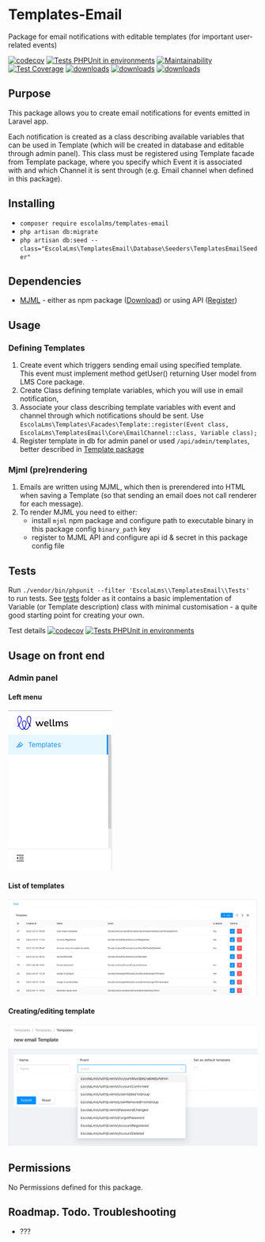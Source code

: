 # Templates-Email

Package for email notifications with editable templates (for important user-related events)

[![codecov](https://codecov.io/gh/EscolaLMS/Templates-Email/branch/main/graph/badge.svg?token=O91FHNKI6R)](https://codecov.io/gh/EscolaLMS/Templates-Email)
[![Tests PHPUnit in environments](https://github.com/EscolaLMS/Templates-Email/actions/workflows/test.yml/badge.svg)](https://github.com/EscolaLMS/Templates-Email/actions/workflows/test.yml)
[![Maintainability](https://api.codeclimate.com/v1/badges/7d61484f7610611183ff/maintainability)](https://codeclimate.com/github/EscolaLMS/Templates-Email/maintainability)
[![Test Coverage](https://api.codeclimate.com/v1/badges/7d61484f7610611183ff/test_coverage)](https://codeclimate.com/github/EscolaLMS/Templates-Email/test_coverage)
[![downloads](https://img.shields.io/packagist/dt/escolalms/templates-email)](https://packagist.org/packages/escolalms/templates-email)
[![downloads](https://img.shields.io/packagist/v/escolalms/templates-email)](https://packagist.org/packages/escolalms/templates-email)
[![downloads](https://img.shields.io/packagist/l/escolalms/templates-email)](https://packagist.org/packages/escolalms/templates-email)

## Purpose

This package allows you to create email notifications for events emitted in Laravel app.

Each notification is created as a class describing available variables that can be used in Template (which will be created in database and editable through admin panel). This class must be registered using Template facade from Template package, where you specify which Event it is associated with and which Channel it is sent through (e.g. Email channel when defined in this package).

## Installing

- `composer require escolalms/templates-email`
- `php artisan db:migrate`
- `php artisan db:seed --class="EscolaLms\TemplatesEmail\Database\Seeders\TemplatesEmailSeeder"`

## Dependencies

- [MJML](https://mjml.io/) - either as npm package ([Download](https://mjml.io/download)) or using API ([Register](https://mjml.io/api))

## Usage

### Defining Templates

1. Create event which triggers sending email using specified template. This event must implement method getUser() returning User model from LMS Core package.
2. Create Class defining template variables, which you will use in email notification,
3. Associate your class describing template variables with event and channel through which notifications should be sent. Use `EscolaLms\Templates\Facades\Template::register(Event class, EscolaLms\TemplatesEmail\Core\EmailChannel::class, Variable class);`
4. Register template in db for admin panel or used `/api/admin/templates`, better described in [Template package](https://github.com/EscolaLMS/Templates)

### Mjml (pre)rendering

1. Emails are written using MJML, which then is prerendered into HTML when saving a Template (so that sending an email does not call renderer for each message).
2. To render MJML you need to either:
    - install `mjml` npm package and configure path to executable binary in this package config `binary_path` key
    - register to MJML API and configure api id & secret in this package config file

## Tests

Run `./vendor/bin/phpunit --filter 'EscolaLms\\TemplatesEmail\\Tests'` to run tests. See [tests](tests) folder as it contains a basic implementation of Variable (or Template description) class with minimal customisation - a quite good starting point for creating your own.

Test details [![codecov](https://codecov.io/gh/EscolaLMS/Templates-Email/branch/main/graph/badge.svg?token=O91FHNKI6R)](https://codecov.io/gh/EscolaLMS/Templates-Email) [![Tests PHPUnit in environments](https://github.com/EscolaLMS/Templates-Email/actions/workflows/test.yml/badge.svg)](https://github.com/EscolaLMS/Templates-Email/actions/workflows/test.yml)

## Usage on front end

### Admin panel

#### **Left menu**

![Menu](./docs/templates-email/menu.png "Menu")

#### **List of templates**

![List of templates](./docs/templates-email/list.png "List of templates")

#### **Creating/editing template**

![Creating/editing template](./docs/templates-email/edit.png "Creating or editing template")

## Permissions

No Permissions defined for this package.

## Roadmap. Todo. Troubleshooting

- ???
